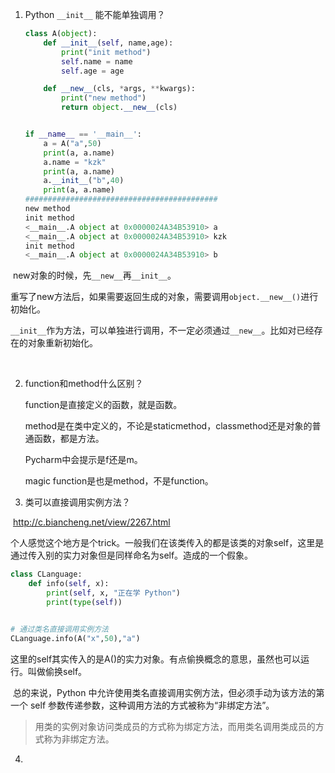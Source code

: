 





1. Python `__init__` 能不能单独调用？

   ```python
   class A(object):
       def __init__(self, name,age):
           print("init method")
           self.name = name
           self.age = age
   
       def __new__(cls, *args, **kwargs):
           print("new method")
           return object.__new__(cls)
   
   
   if __name__ == '__main__':
       a = A("a",50)
       print(a, a.name)
       a.name = "kzk"
       print(a, a.name)
       a.__init__("b",40)
       print(a, a.name)
   ###########################################
   new method
   init method
   <__main__.A object at 0x0000024A34B53910> a
   <__main__.A object at 0x0000024A34B53910> kzk
   init method
   <__main__.A object at 0x0000024A34B53910> b
   ```



​		new对象的时候，先`__new__`再`__init__`。

​		重写了new方法后，如果需要返回生成的对象，需要调用`object.__new__()`进行初始化。

​		`__init__`作为方法，可以单独进行调用，不一定必须通过`__new__`。比如对已经存在的对象重新初始化。

​		



2. function和method什么区别？

   function是直接定义的函数，就是函数。

   method是在类中定义的，不论是staticmethod，classmethod还是对象的普通函数，都是方法。

   Pycharm中会提示是f还是m。

   magic function是也是method，不是function。



3. 类可以直接调用实例方法？

​	http://c.biancheng.net/view/2267.html

​	个人感觉这个地方是个trick。一般我们在该类传入的都是该类的对象self，这里是通过传入别的实力对象但是同样命名为self。造成的一个假象。

```python
class CLanguage:
    def info(self, x):
        print(self, x, "正在学 Python")
        print(type(self))


# 通过类名直接调用实例方法
CLanguage.info(A("x",50),"a")
```

​	这里的self其实传入的是A()的实力对象。有点偷换概念的意思，虽然也可以运行。叫做偷换self。

​	总的来说，Python 中允许使用类名直接调用实例方法，但必须手动为该方法的第一个 self 参数传递参数，这种调用方法的方式被称为“非绑定方法”。

> 用类的实例对象访问类成员的方式称为绑定方法，而用类名调用类成员的方式称为非绑定方法。



4. 